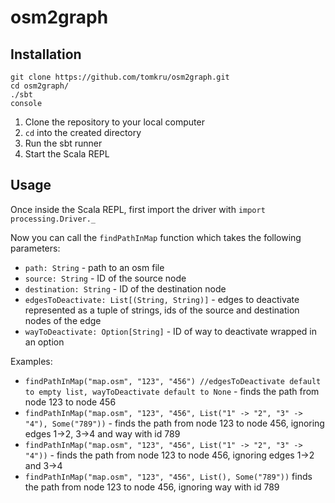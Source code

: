 # osm2graph

## Installation
```
git clone https://github.com/tomkru/osm2graph.git
cd osm2graph/
./sbt
console
```

1. Clone the repository to your local computer
2. `cd` into the created directory
3. Run the sbt runner
4. Start the Scala REPL


## Usage

Once inside the Scala REPL, first import the driver with `import processing.Driver._`

Now you can call the `findPathInMap` function which takes the following parameters:
* `path: String` - path to an osm file
* `source: String` - ID of the source node
* `destination: String` - ID of the destination node
* `edgesToDeactivate: List[(String, String)]` - edges to deactivate represented as a tuple of strings, ids of the source and destination nodes of the edge
* `wayToDeactivate: Option[String]` - ID of way to deactivate wrapped in an option

Examples:

* `findPathInMap("map.osm", "123", "456") //edgesToDeactivate default to empty list, wayToDeactivate default to None` - finds the path from node 123 to node 456
* `findPathInMap("map.osm", "123", "456", List("1" -> "2", "3" -> "4"), Some("789"))` - finds the path from node 123 to  node 456, ignoring edges 1->2, 3->4 and way with id 789
* `findPathInMap("map.osm", "123", "456", List("1" -> "2", "3" -> "4"))` - finds the path from node 123 to  node 456, ignoring edges 1->2 and 3->4
* `findPathInMap("map.osm", "123", "456", List(), Some("789"))` finds the path from node 123 to  node 456, ignoring way with id 789
